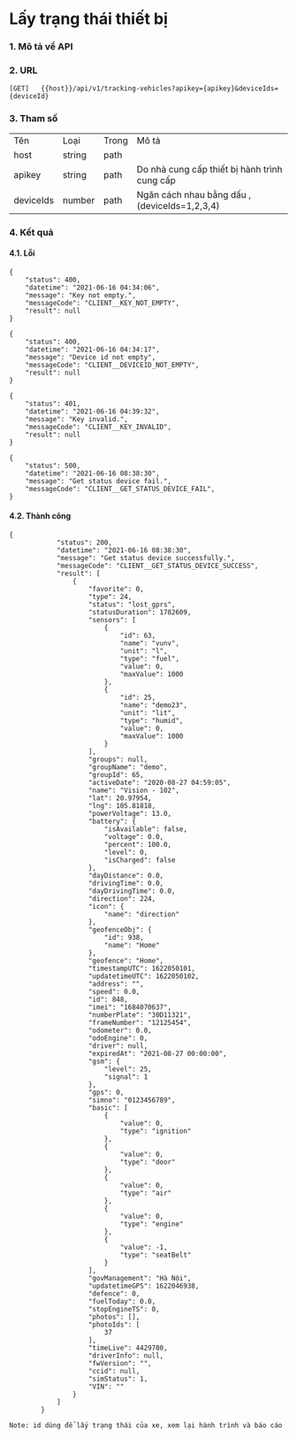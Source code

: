 # Lấy trạng thái thiết bị

### 1. Mô tả về API



### 2. URL 

```
[GET]   {{host}}/api/v1/tracking-vehicles?apikey={apikey}&deviceIds={deviceId}
```



### 3. Tham số


<table>  
    <tr>
        <td class="text-bold">Tên </td>
        <td class="text-bold">Loại</td> 
        <td class="text-bold">Trong </td>
        <td class="text-bold">Mô tả</td>  
    </tr> 
    <tr>
        <td >host </td>
        <td>string</td> 
        <td>path </td>
        <td></td> 
    </tr>
    <tr>
        <td >apikey </td>
        <td>string</td> 
        <td>path </td>
        <td>Do nhà cung cấp thiết bị hành trình cung cấp</td> 
    </tr>
    <tr>
        <td >deviceIds </td>
        <td>number</td> 
        <td>path </td>
        <td>Ngăn cách nhau bằng dấu , (deviceIds=1,2,3,4)</td> 
    </tr>
</table>

  
### 4. Kết quả

#### 4.1. Lỗi

``` 
{
    "status": 400,
    "datetime": "2021-06-16 04:34:06",
    "message": "Key not empty.",
    "messageCode": "CLIENT__KEY_NOT_EMPTY",
    "result": null
}
```
```
{
    "status": 400,
    "datetime": "2021-06-16 04:34:17",
    "message": "Device id not empty",
    "messageCode": "CLIENT__DEVICEID_NOT_EMPTY",
    "result": null
}
```
```
{
    "status": 401,
    "datetime": "2021-06-16 04:39:32",
    "message": "Key invalid.",
    "messageCode": "CLIENT__KEY_INVALID",
    "result": null
}
```
```
{
    "status": 500,
    "datetime": "2021-06-16 08:38:30",
    "message": "Get status device fail.",
    "messageCode": "CLIENT__GET_STATUS_DEVICE_FAIL",
}
```

#### 4.2. Thành công
```
{
            "status": 200,
            "datetime": "2021-06-16 08:38:30",
            "message": "Get status device successfully.",
            "messageCode": "CLIENT__GET_STATUS_DEVICE_SUCCESS",
            "result": [
                {
                    "favorite": 0,
                    "type": 24,
                    "status": "lost_gprs",
                    "statusDuration": 1782609,
                    "sensors": [
                        {
                            "id": 63,
                            "name": "vunv",
                            "unit": "l",
                            "type": "fuel",
                            "value": 0,
                            "maxValue": 1000
                        },
                        {
                            "id": 25,
                            "name": "demo23",
                            "unit": "lit",
                            "type": "humid",
                            "value": 0,
                            "maxValue": 1000
                        }
                    ],
                    "groups": null,
                    "groupName": "demo",
                    "groupId": 65,
                    "activeDate": "2020-08-27 04:59:05",
                    "name": "Vision - 102",
                    "lat": 20.97954,
                    "lng": 105.81818,
                    "powerVoltage": 13.0,
                    "battery": {
                        "isAvailable": false,
                        "voltage": 0.0,
                        "percent": 100.0,
                        "level": 0,
                        "isCharged": false
                    },
                    "dayDistance": 0.0,
                    "drivingTime": 0.0,
                    "dayDrivingTime": 0.0,
                    "direction": 224,
                    "icon": {
                        "name": "direction"
                    },
                    "geofenceObj": {
                        "id": 938,
                        "name": "Home"
                    },
                    "geofence": "Home",
                    "timestampUTC": 1622050101,
                    "updatetimeUTC": 1622050102,
                    "address": "",
                    "speed": 0.0,
                    "id": 848,
                    "imei": "1684070637",
                    "numberPlate": "30D11321",
                    "frameNumber": "12125454",
                    "odometer": 0.0,
                    "odoEngine": 0,
                    "driver": null,
                    "expiredAt": "2021-08-27 00:00:00",
                    "gsm": {
                        "level": 25,
                        "signal": 1
                    },
                    "gps": 0,
                    "simno": "0123456789",
                    "basic": [
                        {
                            "value": 0,
                            "type": "ignition"
                        },
                        {
                            "value": 0,
                            "type": "door"
                        },
                        {
                            "value": 0,
                            "type": "air"
                        },
                        {
                            "value": 0,
                            "type": "engine"
                        },
                        {
                            "value": -1,
                            "type": "seatBelt"
                        }
                    ],
                    "govManagement": "Hà Nội",
                    "updatetimeGPS": 1622046938,
                    "defence": 0,
                    "fuelToday": 0.0,
                    "stopEngineTS": 0,
                    "photos": [],
                    "photoIds": [
                        37
                    ],
                    "timeLive": 4429780,
                    "driverInfo": null,
                    "fwVersion": "",
                    "ccid": null,
                    "simStatus": 1,
                    "VIN": ""
                }
            ]
        }

 ```
```Note: id dùng để lấy trạng thái của xe, xem lại hành trình và báo cáo```